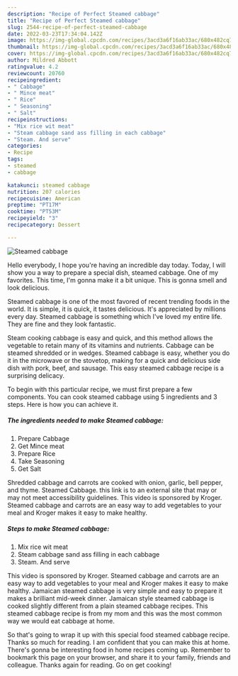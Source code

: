 ```yaml
---
description: "Recipe of Perfect Steamed cabbage"
title: "Recipe of Perfect Steamed cabbage"
slug: 2544-recipe-of-perfect-steamed-cabbage
date: 2022-03-23T17:34:04.142Z
image: https://img-global.cpcdn.com/recipes/3acd3a6f16ab33ac/680x482cq70/steamed-cabbage-recipe-main-photo.jpg
thumbnail: https://img-global.cpcdn.com/recipes/3acd3a6f16ab33ac/680x482cq70/steamed-cabbage-recipe-main-photo.jpg
cover: https://img-global.cpcdn.com/recipes/3acd3a6f16ab33ac/680x482cq70/steamed-cabbage-recipe-main-photo.jpg
author: Mildred Abbott
ratingvalue: 4.2
reviewcount: 20760
recipeingredient:
- " Cabbage"
- " Mince meat"
- " Rice"
- " Seasoning"
- " Salt"
recipeinstructions:
- "Mix rice wit meat"
- "Steam cabbage sand ass filling in each cabbage"
- "Steam. And serve"
categories:
- Recipe
tags:
- steamed
- cabbage

katakunci: steamed cabbage 
nutrition: 207 calories
recipecuisine: American
preptime: "PT17M"
cooktime: "PT53M"
recipeyield: "3"
recipecategory: Dessert

---
```



![Steamed cabbage](https://img-global.cpcdn.com/recipes/3acd3a6f16ab33ac/680x482cq70/steamed-cabbage-recipe-main-photo.jpg)

Hello everybody, I hope you're having an incredible day today. Today, I will show you a way to prepare a special dish, steamed cabbage. One of my favorites. This time, I'm gonna make it a bit unique. This is gonna smell and look delicious.

Steamed cabbage is one of the most favored of recent trending foods in the world. It is simple, it is quick, it tastes delicious. It's appreciated by millions every day. Steamed cabbage is something which I've loved my entire life. They are fine and they look fantastic.

Steam cooking cabbage is easy and quick, and this method allows the vegetable to retain many of its vitamins and nutrients. Cabbage can be steamed shredded or in wedges. Steamed cabbage is easy, whether you do it in the microwave or the stovetop, making for a quick and delicious side dish with pork, beef, and sausage. This easy steamed cabbage recipe is a surprising delicacy.


To begin with this particular recipe, we must first prepare a few components. You can cook steamed cabbage using 5 ingredients and 3 steps. Here is how you can achieve it.

<!--inarticleads1-->

##### The ingredients needed to make Steamed cabbage:

1. Prepare  Cabbage
1. Get  Mince meat
1. Prepare  Rice
1. Take  Seasoning
1. Get  Salt


Shredded cabbage and carrots are cooked with onion, garlic, bell pepper, and thyme. Steamed Cabbage. this link is to an external site that may or may not meet accessibility guidelines. This video is sponsored by Kroger. Steamed cabbage and carrots are an easy way to add vegetables to your meal and Kroger makes it easy to make healthy. 

<!--inarticleads2-->

##### Steps to make Steamed cabbage:

1. Mix rice wit meat
1. Steam cabbage sand ass filling in each cabbage
1. Steam. And serve


This video is sponsored by Kroger. Steamed cabbage and carrots are an easy way to add vegetables to your meal and Kroger makes it easy to make healthy. Jamaican steamed cabbage is very simple and easy to prepare it makes a brilliant mid-week dinner. Jamaican style steamed cabbage is cooked slightly different from a plain steamed cabbage recipes. This steamed cabbage recipe is from my mom and this was the most common way we would eat cabbage at home. 

So that's going to wrap it up with this special food steamed cabbage recipe. Thanks so much for reading. I am confident that you can make this at home. There's gonna be interesting food in home recipes coming up. Remember to bookmark this page on your browser, and share it to your family, friends and colleague. Thanks again for reading. Go on get cooking!
